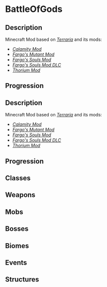 # BattleOfGods



## Description
Minecraft Mod based on [*Terraria*](https://terraria.org/) and its mods:

- [*Calamity Mod*](https://steamcommunity.com/sharedfiles/filedetails/?id=2824688072&searchtext=calamity)
- [*Fargo's Mutant Mod*](https://steamcommunity.com/sharedfiles/filedetails/?id=2570931073)
- [*Fargo's Souls Mod*](https://steamcommunity.com/sharedfiles/filedetails/?id=2815540735&searchtext=Fargo)
- [*Fargo's Souls Mod DLC*](https://steamcommunity.com/sharedfiles/filedetails/?id=3044249615)
- [*Thorium Mod*](https://steamcommunity.com/sharedfiles/filedetails/?id=2909886416&searchtext=thorium)

</div>



## Progression

## Description
Minecraft Mod based on [*Terraria*](https://terraria.org/) and its mods:

 - [*Calamity Mod*](https://steamcommunity.com/sharedfiles/filedetails/?id=2824688072&searchtext=calamity)
 - [*Fargo's Mutant Mod*](https://steamcommunity.com/sharedfiles/filedetails/?id=2570931073)
 - [*Fargo's Souls Mod*](https://steamcommunity.com/sharedfiles/filedetails/?id=2815540735&searchtext=Fargo)
 - [*Fargo's Souls Mod DLC*](https://steamcommunity.com/sharedfiles/filedetails/?id=3044249615)
 - [*Thorium Mod*](https://steamcommunity.com/sharedfiles/filedetails/?id=2909886416&searchtext=thorium)

## Progression

## Classes
<div class="fancy-box">
</div>

## Weapons

## Mobs

## Bosses

## Biomes

## Events

## Structures

<!--stackedit_data:
eyJoaXN0b3J5IjpbLTQ3NDQ2MDM5OSwxMDUwODE1Njk3LDEwNT
A4MTU2OTcsLTE4OTY0MzM0MTksMTYwNjA4MjMzNCwtMTgxNjQy
NjQ1NV19
-->